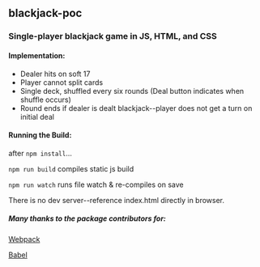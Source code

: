 ## blackjack-poc
### Single-player blackjack game in JS, HTML, and CSS


#### Implementation:

- Dealer hits on soft 17
- Player cannot split cards
- Single deck, shuffled every six rounds (Deal button indicates when shuffle occurs)
- Round ends if dealer is dealt blackjack--player does not get a turn on initial deal


#### Running the Build:

after `npm install`...

`npm run build` compiles static js build

`npm run watch` runs file watch & re-compiles on save

There is no dev server--reference index.html directly in browser.


##### Many thanks to the package contributors for:

[Webpack](https://webpack.github.io/)

[Babel](https://babeljs.io/)

